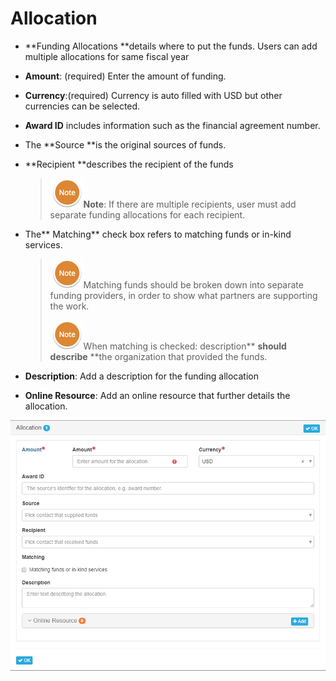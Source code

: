 # Allocation

* **Funding Allocations **details where to put the funds. Users can add multiple allocations for same fiscal year

* **Amount**: \(required\) Enter the amount of funding.

* **Currency**:\(required\) Currency is auto filled with USD but other currencies can be selected.

* **Award ID** includes information such as the financial agreement number.

* The **Source **is the original sources of funds.

* **Recipient **describes the recipient of the funds

  > ![](/assets/NoteSmall.png)**Note**: If there are multiple recipients, user must add separate funding allocations for each recipient.

* The** Matching** check box refers to matching funds or in-kind services.

  > ![](/assets/NoteSmall.png)Matching funds should be broken down into separate funding providers, in order to show what partners are supporting the work.  
  >   
  > ![](/assets/NoteSmall.png)When matching is checked: description** **should describe** **the organization that provided the funds.

* **Description**: Add a description for the funding allocation

* **Online Resource**: Add an online resource that further details the allocation.

![](/assets/Allocation_Window.png)

